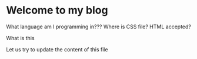 # Welcome to my blog

What language am I programming in???
Where is CSS file?
HTML accepted? <BOLD>
  <?>What is this<?>
  Let us try to update the content of this file
